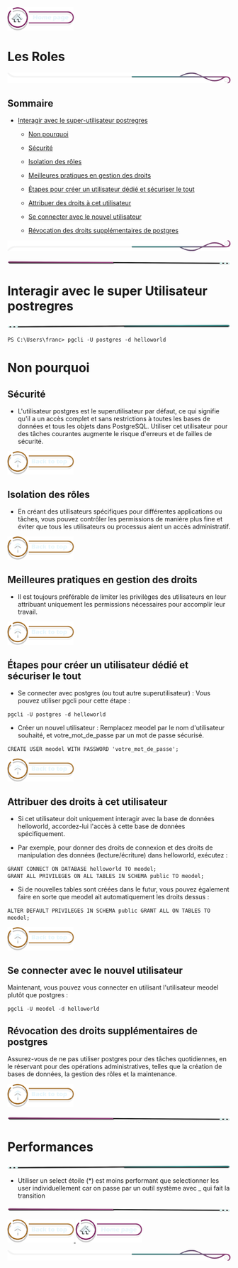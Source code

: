 <a href="../README.md">
  <img src="../assets/button/home_page.png" alt="Home page" style="width: 150px; height: auto;">
</a>

# Les Roles

![border](../assets/line/border_r.png)

## Sommaire

- [Interagir avec le super-utilisateur postregres](#interagir-avec-le-super-utilisateur-postregres)

  - [Non pourquoi ](#non-pourquoi)

  - [ Sécurité ](#sécurité)
  - [ Isolation des rôles](#isolation-des-rôles)
  - [ Meilleures pratiques en gestion des droits ](#meilleures-pratiques-en-gestion-des-droits)
  - [ Étapes pour créer un utilisateur dédié et sécuriser le tout ](#étapes-pour-créer-un-utilisateur-dédié-et-sécuriser-le-tout)
  - [ Attribuer des droits à cet utilisateur ](#attribuer-des-droits-à-cet-utilisateur)
  - [ Se connecter avec le nouvel utilisateur ](#se-connecter-avec-le-nouvel-utilisateur)
  - [ Révocation des droits supplémentaires de postgres ](#révocation-des-droits-supplémentaires-de-postgres)

![border](../assets/line/border_b.png)

![border](../assets/line/line_pink_point_l.png)

# Interagir avec le super Utilisateur postregres

![border](../assets/line/line_teal_point_r.png)

```
PS C:\Users\franc> pgcli -U postgres -d helloworld
```

# Non pourquoi

## Sécurité

- L'utilisateur postgres est le superutilisateur par défaut, ce qui signifie qu'il a un accès complet et sans restrictions à toutes les bases de données et tous les objets dans PostgreSQL. Utiliser cet utilisateur pour des tâches courantes augmente le risque d'erreurs et de failles de sécurité.

<a href="#sommaire">
  <img src="../assets/button/back_to_top.png" alt="Back to top" style="width: 150px; height: auto;">
</a>

## Isolation des rôles

- En créant des utilisateurs spécifiques pour différentes applications ou tâches, vous pouvez contrôler les permissions de manière plus fine et éviter que tous les utilisateurs ou processus aient un accès administratif.

<a href="#sommaire">
  <img src="../assets/button/back_to_top.png" alt="Back to top" style="width: 150px; height: auto;">
</a>

## Meilleures pratiques en gestion des droits

- Il est toujours préférable de limiter les privilèges des utilisateurs en leur attribuant uniquement les permissions nécessaires pour accomplir leur travail.

<a href="#sommaire">
  <img src="../assets/button/back_to_top.png" alt="Back to top" style="width: 150px; height: auto;">
</a>

## Étapes pour créer un utilisateur dédié et sécuriser le tout

- Se connecter avec postgres (ou tout autre superutilisateur) : Vous pouvez utiliser pgcli pour cette étape :

```
pgcli -U postgres -d helloworld
```

- Créer un nouvel utilisateur : Remplacez meodel par le nom d'utilisateur souhaité, et votre_mot_de_passe par un mot de passe sécurisé.

```
CREATE USER meodel WITH PASSWORD 'votre_mot_de_passe';
```

<a href="#sommaire">
  <img src="../assets/button/back_to_top.png" alt="Back to top" style="width: 150px; height: auto;">
</a>

## Attribuer des droits à cet utilisateur

- Si cet utilisateur doit uniquement interagir avec la base de données helloworld, accordez-lui l'accès à cette base de données spécifiquement.

- Par exemple, pour donner des droits de connexion et des droits de manipulation des données (lecture/écriture) dans helloworld, exécutez :

```
GRANT CONNECT ON DATABASE helloworld TO meodel;
GRANT ALL PRIVILEGES ON ALL TABLES IN SCHEMA public TO meodel;
```

- Si de nouvelles tables sont créées dans le futur, vous pouvez également faire en sorte que meodel ait automatiquement les droits dessus :

```
ALTER DEFAULT PRIVILEGES IN SCHEMA public GRANT ALL ON TABLES TO meodel;
```

<a href="#sommaire">
  <img src="../assets/button/back_to_top.png" alt="Back to top" style="width: 150px; height: auto;">
</a>

## Se connecter avec le nouvel utilisateur

Maintenant, vous pouvez vous connecter en utilisant l'utilisateur meodel plutôt que postgres :

```
pgcli -U meodel -d helloworld
```

## Révocation des droits supplémentaires de postgres

Assurez-vous de ne pas utiliser postgres pour des tâches quotidiennes, en le réservant pour des opérations administratives, telles que la création de bases de données, la gestion des rôles et la maintenance.

<a href="#sommaire">
  <img src="../assets/button/back_to_top.png" alt="Back to top" style="width: 150px; height: auto;">
</a>

![border](../assets/line/line_pink_point_l.png)

# Performances

![border](../assets/line/line_teal_point_r.png)

- Utiliser un select étoile (\*) est moins performant que selectionner les user individuellement car on passe par un outil système avec \_ qui fait la transition

![border](../assets/line/line_pink_point_l.png)

<a href="#sommaire">
  <img src="../assets/button/back_to_top.png" alt="Back to top" style="width: 150px; height: auto;">
</a>
<a href="../README.md">
  <img src="../assets/button/home_page.png" alt="Home page" style="width: 150px; height: auto;">
</a>

![border](../assets/line/border_r.png)
